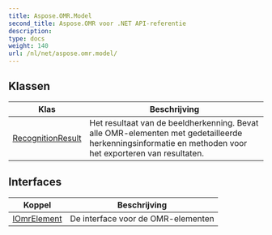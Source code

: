 ```yaml
---
title: Aspose.OMR.Model
second_title: Aspose.OMR voor .NET API-referentie
description: 
type: docs
weight: 140
url: /nl/net/aspose.omr.model/
---
```



## Klassen

| Klas | Beschrijving |
| --- | --- |
| [RecognitionResult](./recognitionresult/) | Het resultaat van de beeldherkenning. Bevat alle OMR-elementen met gedetailleerde herkenningsinformatie en methoden voor het exporteren van resultaten. |
## Interfaces

| Koppel | Beschrijving |
| --- | --- |
| [IOmrElement](./iomrelement/) | De interface voor de OMR-elementen |


